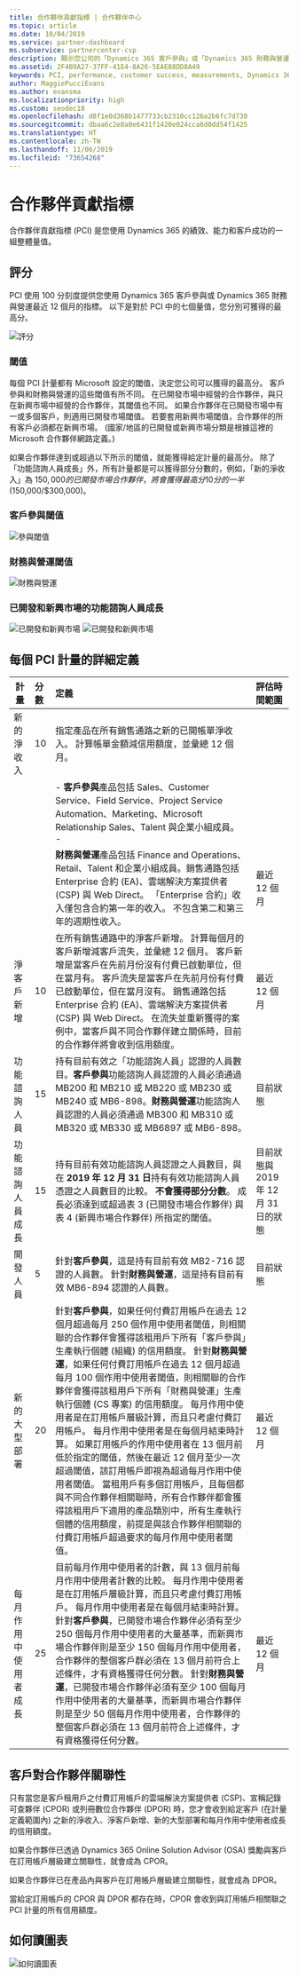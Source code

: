 ```yaml
---
title: 合作夥伴貢獻指標 | 合作夥伴中心
ms.topic: article
ms.date: 10/04/2019
ms.service: partner-dashboard
ms.subservice: partnercenter-csp
description: 顯示您公司的「Dynamics 365 客戶參與」或「Dynamics 365 財務與營運」之情況的資料
ms.assetid: 2F4B9A27-37FF-41E4-8A26-5EAE88DD8A49
keywords: PCI, performance, customer success, measurements, Dynamics 365, 績效, 客戶成功, 測量
author: MaggiePucciEvans
ms.author: evansma
ms.localizationpriority: high
ms.custom: seodec18
ms.openlocfilehash: d8f1e0d368b1477733cb2310cc126a2b6fc7d730
ms.sourcegitcommit: dbaa6c2e8a0e6431f1420e024cca6d0dd54f1425
ms.translationtype: HT
ms.contentlocale: zh-TW
ms.lasthandoff: 11/06/2019
ms.locfileid: "73654268"
---
```

# <a name="partner-contribution-indicators"></a>合作夥伴貢獻指標

合作夥伴貢獻指標 (PCI) 是您使用 Dynamics 365 的績效、能力和客戶成功的一組整體量值。

## <a name="scoring"></a>評分

PCI 使用 100 分刻度提供您使用 Dynamics 365 客戶參與或 Dynamics 365 財務與營運最近 12 個月的指標。 以下是對於 PCI 中的七個量值，您分別可獲得的最高分。

![評分](images/pci1.png)

### <a name="thresholds"></a>閾值

每個 PCI 計量都有 Microsoft 設定的閾值，決定您公司可以獲得的最高分。 客戶參與和財務與營運的這些閾值有所不同。 在已開發市場中經營的合作夥伴，與只在新興市場中經營的合作夥伴，其閾值也不同。 如果合作夥伴在已開發市場中有一或多個客戶，則適用已開發市場閾值。 若要套用新興市場閾值，合作夥伴的所有客戶必須都在新興市場。 (國家/地區的已開發或新興市場分類是根據這裡的 Microsoft 合作夥伴網路定義。)

如果合作夥伴達到或超過以下所示的閾值，就能獲得給定計量的最高分。 除了「功能諮詢人員成長」外，所有計量都是可以獲得部分分數的，例如，「新的淨收入」為 $150,000 的已開發市場合作夥伴，將會獲得最高分 10 分的一半 ($150,000/$300,000)。

### <a name="customer-engagement-thresholds"></a>客戶參與閾值

![參與閾值](images/pci3.png)

### <a name="finance-and-operations-thresholds"></a>財務與營運閾值

![財務與營運](images/pci4.png)

### <a name="developed-and-emerging-markets-functional-consultant-growth"></a>已開發和新興市場的功能諮詢人員成長 

![已開發和新興市場](images/pci6.png)
![已開發和新興市場](images/pci7.png)

## <a name="detailed-definitions-for-each-of-the-pci-metrics"></a>每個 PCI 計量的詳細定義


|**計量**   |**分數**   |**定義**   |**評估時間範圍**|
|---------------|:--------------------------|:-------------------|:----------|
|新的淨收入|10|指定產品在所有銷售通路之新的已開帳單淨收入。 計算帳單金額減信用額度，並彙總 12 個月。
||| - **客戶參與**產品包括 Sales、Customer Service、Field Service、Project Service Automation、Marketing、Microsoft Relationship Sales、Talent 與企業小組成員。 -
||| **財務與營運**產品包括 Finance and Operations、Retail、Talent 和企業小組成員。銷售通路包括 Enterprise 合約 (EA)、雲端解決方案提供者 (CSP) 與 Web Direct。 「Enterprise 合約」收入僅包含合約第一年的收入。 不包含第二和第三年的週期性收入。|最近 12 個月|
|淨客戶新增|10|在所有銷售通路中的淨客戶新增。 計算每個月的客戶新增減客戶流失，並彙總 12 個月。 客戶新增是當客戶在先前月份沒有付費已啟動單位，但在當月有。 客戶流失是當客戶在先前月份有付費已啟動單位，但在當月沒有。 銷售通路包括 Enterprise 合約 (EA)、雲端解決方案提供者 (CSP) 與 Web Direct。 在流失並重新獲得的案例中，當客戶與不同合作夥伴建立關係時，目前的合作夥伴將會收到信用額度。|最近 12 個月|
|功能諮詢人員|15 |持有目前有效之「功能諮詢人員」認證的人員數目。**客戶參與**功能諮詢人員認證的人員必須通過 MB200 和 MB210 或 MB220 或 MB230 或 MB240 或 MB6-898。**財務與營運**功能諮詢人員認證的人員必須通過 MB300 和 MB310 或 MB320 或 MB330 或 MB6897 或 MB6-898。|目前狀態|
|功能諮詢人員成長|15|持有目前有效功能諮詢人員認證之人員數目，與在 **2019 年 12 月 31 日**持有有效功能諮詢人員憑證之人員數目的比較。 **不會獲得部分分數**。 成長必須達到或超過表 3 (已開發市場合作夥伴) 與表 4 (新興市場合作夥伴) 所指定的閾值。|目前狀態與 2019 年 12 月 31 日的狀態|
|開發人員|5|針對**客戶參與**，這是持有目前有效 MB2-716 認證的人員數。 針對**財務與營運**，這是持有目前有效 MB6-894 認證的人員數。|目前狀態|
|新的大型部署|20|針對**客戶參與**，如果任何付費訂用帳戶在過去 12 個月超過每月 250 個作用中使用者閾值，則相關聯的合作夥伴會獲得該租用戶下所有「客戶參與」生產執行個體 (組織) 的信用額度。 針對**財務與營運**，如果任何付費訂用帳戶在過去 12 個月超過每月 100 個作用中使用者閾值，則相關聯的合作夥伴會獲得該租用戶下所有「財務與營運」生產執行個體 (CS 專案) 的信用額度。 每月作用中使用者是在訂用帳戶層級計算，而且只考慮付費訂用帳戶。 每月作用中使用者是在每個月結束時計算。 如果訂用帳戶的作用中使用者在 13 個月前低於指定的閾值，然後在最近 12 個月至少一次超過閾值，該訂用帳戶即視為超過每月作用中使用者閾值。 當租用戶有多個訂用帳戶，且每個都與不同合作夥伴相關聯時，所有合作夥伴都會獲得該租用戶下適用的產品類別中，所有生產執行個體的信用額度，前提是與該合作夥伴相關聯的付費訂用帳戶超過要求的每月作用中使用者閾值。|最近 12 個月|
|每月作用中使用者成長|25|目前每月作用中使用者的計數，與 13 個月前每月作用中使用者計數的比較。 每月作用中使用者是在訂用帳戶層級計算，而且只考慮付費訂用帳戶。 每月作用中使用者是在每個月結束時計算。 針對**客戶參與**，已開發市場合作夥伴必須有至少 250 個每月作用中使用者的大量基準，而新興市場合作夥伴則是至少 150 個每月作用中使用者，合作夥伴的整個客戶群必須在 13 個月前符合上述條件，才有資格獲得任何分數。 針對**財務與營運**，已開發市場合作夥伴必須有至少 100 個每月作用中使用者的大量基準，而新興市場合作夥伴則是至少 50 個每月作用中使用者，合作夥伴的整個客戶群必須在 13 個月前符合上述條件，才有資格獲得任何分數。|最近 12 個月|

## <a name="customer-to-partner-association"></a>客戶對合作夥伴關聯性

只有當您是客戶租用戶之付費訂用帳戶的雲端解決方案提供者 (CSP)、宣稱記錄可查夥伴 (CPOR) 或列冊數位合作夥伴 (DPOR) 時，您才會收到給定客戶 (在計量定義範圍內) 之新的淨收入、淨客戶新增、新的大型部署和每月作用中使用者成長的信用額度。

如果合作夥伴已透過 Dynamics 365 Online Solution Advisor (OSA) 獎勵與客戶在訂用帳戶層級建立關聯性，就會成為 CPOR。

如果合作夥伴已在產品內與客戶在訂用帳戶層級建立關聯性，就會成為 DPOR。

當給定訂用帳戶的 CPOR 與 DPOR 都存在時，CPOR 會收到與訂用帳戶相關聯之 PCI 計量的所有信用額度。

## <a name="how-to-read-the-charts"></a>如何讀圖表

![如何讀圖表](images/pci2.png)








